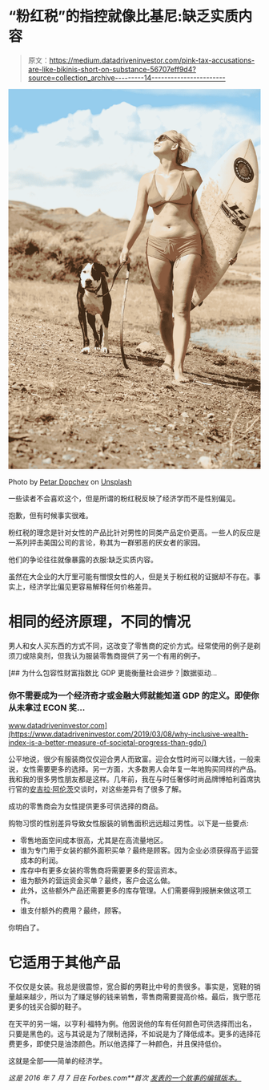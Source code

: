 # “粉红税”的指控就像比基尼:缺乏实质内容

> 原文：<https://medium.datadriveninvestor.com/pink-tax-accusations-are-like-bikinis-short-on-substance-56707eff9d4?source=collection_archive---------14----------------------->

![](img/cbcb40ef36313b6910fac0b5b9b6f861.png)

Photo by [Petar Dopchev](https://unsplash.com/@pdopchev?utm_source=unsplash&utm_medium=referral&utm_content=creditCopyText) on [Unsplash](https://unsplash.com/s/photos/bikini-surfer?utm_source=unsplash&utm_medium=referral&utm_content=creditCopyText)

一些读者不会喜欢这个，但是所谓的粉红税反映了经济学而不是性别偏见。

抱歉，但有时候事实很难。

粉红税的理念是针对女性的产品比针对男性的同类产品定价更高。一些人的反应是一系列抨击美国公司的言论，称其为一群邪恶的厌女者的家园。

他们的争论往往就像暴露的衣服:缺乏实质内容。

虽然在大企业的大厅里可能有憎恨女性的人，但是关于粉红税的证据却不存在。事实上，经济学比偏见更容易解释任何价格差异。

# **相同的经济原理，不同的情况**

男人和女人买东西的方式不同，这改变了零售商的定价方式。经常使用的例子是剃须刀或除臭剂，但我认为服装零售商提供了另一个有用的例子。

[](https://www.datadriveninvestor.com/2019/03/08/why-inclusive-wealth-index-is-a-better-measure-of-societal-progress-than-gdp/) [## 为什么包容性财富指数比 GDP 更能衡量社会进步？|数据驱动…

### 你不需要成为一个经济奇才或金融大师就能知道 GDP 的定义。即使你从未拿过 ECON 奖…

www.datadriveninvestor.com](https://www.datadriveninvestor.com/2019/03/08/why-inclusive-wealth-index-is-a-better-measure-of-societal-progress-than-gdp/) 

公平地说，很少有服装商仅仅迎合男人而致富。迎合女性时尚可以赚大钱，一般来说，女性需要更多的选择。另一方面，大多数男人会年复一年地购买同样的产品。我和我的很多男性朋友都是这样。几年前，我在与时任奢侈时尚品牌博柏利首席执行官的[安吉拉·阿伦茨](http://www.forbes.com/profile/angela-ahrendts/)交谈时，对这些差异有了很多了解。

成功的零售商会为女性提供更多可供选择的商品。

购物习惯的性别差异导致女性服装的销售面积远远超过男性。以下是一些要点:

*   零售地面空间成本很高，尤其是在高流量地区。
*   谁为专门用于女装的额外面积买单？最终是顾客。因为企业必须获得高于运营成本的利润。
*   库存中有更多女装的零售商将需要更多的营运资本。
*   谁为额外的营运资金买单？最终，客户会这么做。
*   此外，这些额外产品还需要更多的库存管理。人们需要得到报酬来做这项工作。
*   谁支付额外的费用？最终，顾客。

你明白了。

# 它适用于其他产品

不仅仅是女装。我总是很震惊，宽合脚的男鞋比中号的贵很多。事实是，宽鞋的销量越来越少，所以为了赚足够的钱来销售，零售商需要提高价格。最后，我宁愿花更多的钱买合脚的鞋子。

在天平的另一端，以亨利·福特为例。他因说他的车有任何颜色可供选择而出名，只要是黑色的。这与其说是为了限制选择，不如说是为了降低成本。更多的选择花费更多，即使只是油漆颜色。所以他选择了一种颜色，并且保持低价。

这就是全部——简单的经济学。

*这是 2016 年 7 月 7 日在 Forbes.com**首次* [*发表的一个故事的编辑版本。*](https://www.forbes.com/sites/simonconstable/2016/07/07/pink-tax-accusations-are-short-on-substance/#352566d055e7)